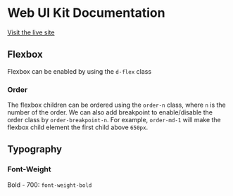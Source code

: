 # Web UI Kit Documentation

[Visit the live site](https://hmdshfq.github.io/wuidocs/)

## Flexbox

Flexbox can be enabled by using the `d-flex` class

### Order

The flexbox children can be ordered using the `order-n` class, where `n` is the number of the order. We can also add breakpoint to enable/disable the order class by `order-breakpoint-n`.  For example, `order-md-1` will make the flexbox child element the first child above `650px`.

## Typography

### Font-Weight

Bold - 700: `font-weight-bold`
